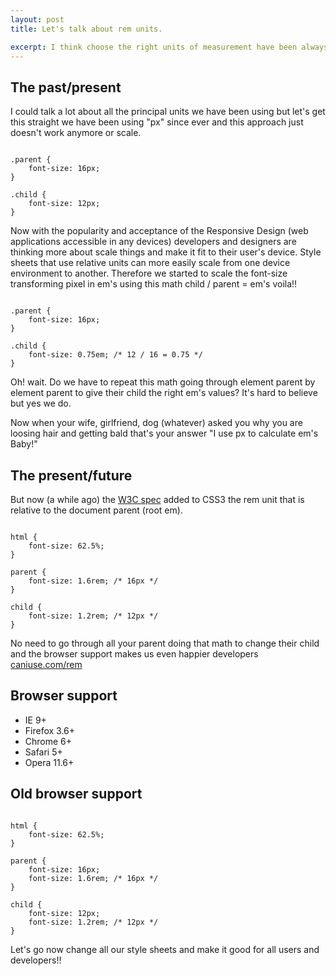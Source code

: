 ```yaml
---
layout: post
title: Let's talk about rem units.

excerpt: I think choose the right units of measurement have been always not "cool" enough but now with the popularity and acceptance of the Responsive Design people are thinking more about scale typography.
---
```


## The past/present
I could talk a lot about all the principal units we have been using but let's get this straight we have been using "px" since ever and this approach just doesn't work anymore or scale.

<pre><code data-language="css">
.parent {
	font-size: 16px;
}

.child {
	font-size: 12px;
}
</code></pre>

Now with the popularity and acceptance of the Responsive Design (web applications accessible in any devices) developers and designers are thinking more about scale things and make it fit to their user's device.
Style sheets that use relative units can more easily scale from one device environment to another.
Therefore we started to scale the font-size transforming pixel in em's using this math child / parent = em's voila!!

<pre><code data-language="css">
.parent {
	font-size: 16px;
}

.child {
	font-size: 0.75em; /* 12 / 16 = 0.75 */
}
</code></pre>

Oh! wait. Do we have to repeat this math going through element parent by element parent to give their child the right em's values? It's hard to believe but yes we do.

Now when your wife, girlfriend, dog (whatever) asked you why you are loosing hair and getting bald that's your answer "I use px to calculate em's Baby!"

## The present/future
But now (a while ago) the <a href="http://www.w3.org/TR/css3-values/#font-relative-lengths" title="W3C spec" target="_blank">W3C spec</a> added to CSS3 the rem unit that is relative to the document parent (root em).

<pre><code data-language="css">
html {
	font-size: 62.5%;
}

parent {
	font-size: 1.6rem; /* 16px */
}

child {
	font-size: 1.2rem; /* 12px */
}
</code></pre>

No need to go through all your parent doing that math to change their child and the browser support makes us even happier developers <a href="http://caniuse.com/rem" title="Can I use rem units?" target="_blank">caniuse.com/rem</a>

## Browser support
- IE 9+
- Firefox 3.6+
- Chrome 6+
- Safari 5+
- Opera 11.6+

## Old browser support

<pre><code data-language="css">
html {
	font-size: 62.5%;
}

parent {
	font-size: 16px;
	font-size: 1.6rem; /* 16px */
}

child {
	font-size: 12px;
	font-size: 1.2rem; /* 12px */
}
</code></pre>

Let's go now change all our style sheets and make it good for all users and developers!!


